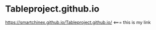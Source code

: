# Tableproject.github.io

https://smartchinex.github.io/Tableproject.github.io/  <===  this is my link
